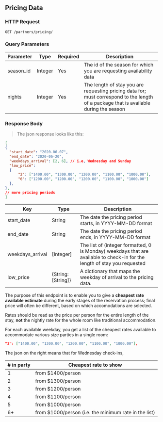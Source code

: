 ## Pricing Data

### HTTP Request

`GET /partners/pricing/`

### Query Parameters

Parameter | Type | Required | Description
--------- | -------  | ------- | -----------
season_id | Integer | Yes | The id of the season for which you are requesting availability data 
nights | Integer | Yes | The length of stay you are requesting pricing data for; must correspond to the length of a package that is available during the season

### Response Body

> The json response looks like this:

```json
[
{
  "start_date": "2020-06-07",
  "end_date": "2020-06-20",
  "weekdays_arrival": [2, 6], // i.e, Wednesday and Sunday
  "low_price":
  {
      "2": ["1400.00", "1300.00", "1200.00", "1100.00", "1000.00"],
      "6": ["1200.00", "1200.00", "1200.00", "1100.00", "1000.00"]
  },
},
// more pricing periods
]
```

Key | Type | Description
--------- | ------- | -----------
start_date | String | The date the pricing period starts, in YYYY-MM-DD format
end_date | String | The date the pricing period ends, in YYYY-MM-DD format
weekdays_arrival | [Integer] | The list of (integer formatted, 0 is Monday) weekdays that are available to check-in for the length of stay you requested
low_price | {String: [String]} | A dictionary that maps the weekday of arrival to the pricing data.

The purpose of this endpoint is to enable you to give a **cheapest rate available estimate** during the early stages of the reservation process; final price will often be different, based on which accomodations are selected.

Rates should be read as the price per person for the entire length of the stay, **not** the nightly rate for the whole room like traditional accommodation.

For each available weekday, you get a list of the cheapest rates available to accommodate various size parties in a single room:

```json
"2": ["1400.00", "1300.00", "1200.00", "1100.00", "1000.00"],
```

The json on the right means that for Wednesday check-ins,

\# in party | Cheapest rate to show
-----------| ---------------------
1 | from $1400/person
2 | from $1300/person
3 | from $1200/person
4 | from $1100/person
5 | from $1000/person
6+ | from $1000/person (i.e. the minimum rate in the list)

